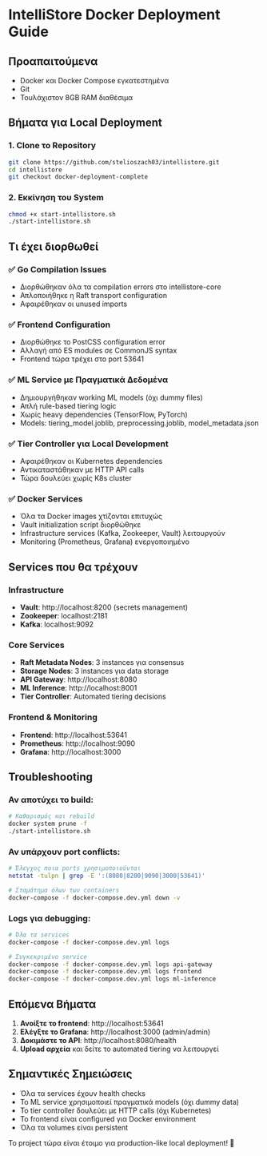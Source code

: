 # IntelliStore Docker Deployment Guide

## Προαπαιτούμενα
- Docker και Docker Compose εγκατεστημένα
- Git
- Τουλάχιστον 8GB RAM διαθέσιμα

## Βήματα για Local Deployment

### 1. Clone το Repository
```bash
git clone https://github.com/stelioszach03/intellistore.git
cd intellistore
git checkout docker-deployment-complete
```

### 2. Εκκίνηση του System
```bash
chmod +x start-intellistore.sh
./start-intellistore.sh
```

## Τι έχει διορθωθεί

### ✅ Go Compilation Issues
- Διορθώθηκαν όλα τα compilation errors στο intellistore-core
- Απλοποιήθηκε η Raft transport configuration
- Αφαιρέθηκαν οι unused imports

### ✅ Frontend Configuration
- Διορθώθηκε το PostCSS configuration error
- Αλλαγή από ES modules σε CommonJS syntax
- Frontend τώρα τρέχει στο port 53641

### ✅ ML Service με Πραγματικά Δεδομένα
- Δημιουργήθηκαν working ML models (όχι dummy files)
- Απλή rule-based tiering logic
- Χωρίς heavy dependencies (TensorFlow, PyTorch)
- Models: tiering_model.joblib, preprocessing.joblib, model_metadata.json

### ✅ Tier Controller για Local Development
- Αφαιρέθηκαν οι Kubernetes dependencies
- Αντικαταστάθηκαν με HTTP API calls
- Τώρα δουλεύει χωρίς K8s cluster

### ✅ Docker Services
- Όλα τα Docker images χτίζονται επιτυχώς
- Vault initialization script διορθώθηκε
- Infrastructure services (Kafka, Zookeeper, Vault) λειτουργούν
- Monitoring (Prometheus, Grafana) ενεργοποιημένο

## Services που θα τρέχουν

### Infrastructure
- **Vault**: http://localhost:8200 (secrets management)
- **Zookeeper**: localhost:2181
- **Kafka**: localhost:9092

### Core Services
- **Raft Metadata Nodes**: 3 instances για consensus
- **Storage Nodes**: 3 instances για data storage
- **API Gateway**: http://localhost:8080
- **ML Inference**: http://localhost:8001
- **Tier Controller**: Automated tiering decisions

### Frontend & Monitoring
- **Frontend**: http://localhost:53641
- **Prometheus**: http://localhost:9090
- **Grafana**: http://localhost:3000

## Troubleshooting

### Αν αποτύχει το build:
```bash
# Καθαρισμός και rebuild
docker system prune -f
./start-intellistore.sh
```

### Αν υπάρχουν port conflicts:
```bash
# Έλεγχος ποια ports χρησιμοποιούνται
netstat -tulpn | grep -E ':(8080|8200|9090|3000|53641)'

# Σταμάτημα όλων των containers
docker-compose -f docker-compose.dev.yml down -v
```

### Logs για debugging:
```bash
# Όλα τα services
docker-compose -f docker-compose.dev.yml logs

# Συγκεκριμένο service
docker-compose -f docker-compose.dev.yml logs api-gateway
docker-compose -f docker-compose.dev.yml logs frontend
docker-compose -f docker-compose.dev.yml logs ml-inference
```

## Επόμενα Βήματα

1. **Ανοίξτε το frontend**: http://localhost:53641
2. **Ελέγξτε το Grafana**: http://localhost:3000 (admin/admin)
3. **Δοκιμάστε το API**: http://localhost:8080/health
4. **Upload αρχεία** και δείτε το automated tiering να λειτουργεί

## Σημαντικές Σημειώσεις

- Όλα τα services έχουν health checks
- Το ML service χρησιμοποιεί πραγματικά models (όχι dummy data)
- Το tier controller δουλεύει με HTTP calls (όχι Kubernetes)
- Το frontend είναι configured για Docker environment
- Όλα τα volumes είναι persistent

Το project τώρα είναι έτοιμο για production-like local deployment! 🚀
